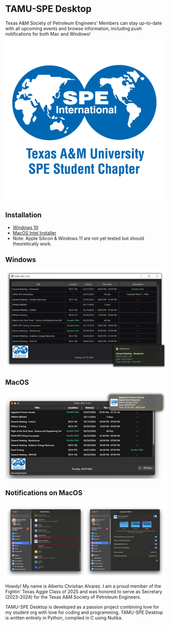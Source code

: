# TAMU-SPE Desktop
Texas A&M Society of Petroleum Engineers' Members can stay up-to-date with all upcoming events and browse information, including push notifications for both Mac and Windows!

![TAMUSPE Desktop](MacOS/images/SPE_A_M_RGB_square.png)

## Installation
- [Windows 10]([https://github.com/DaCodeNinja/TAMUSPE-Desktop/blob/main/Windows/Deployment/Installer/TAMUSPE_SETUP.exe](https://github.com/DaCodeNinja/TAMUSPE-Desktop/releases/tag/Windows10/download/TAMUSPE_SETUP.exe))
- [MacOS Intel Installer](https://pub-58bc52c7aeb14c7993e4f6b166e44c74.r2.dev/TAMU-SPE.dmg)
- Note: Apple Silicon & Windows 11 are not yet tested but should theoretically work.

## Windows

![MacOS Notifications](Windows/images/Windows.png)

## MacOS

![MacOS Notifications](MacOS/images/Mac.png)

## Notifications on MacOS

![MacOS Notifications](MacOS/images/MacNotif.png)

Howdy! My name is Alberto Christian Alvarez. I am a proud member of the Fightin' Texas Aggie Class of 2025 and was honored to serve as Secretary (2023-2024) for the Texas A&M Society of Petroleum Engineers. 

TAMU-SPE Desktop is developed as a passion project combining love for my student org with love for coding and programming. TAMU-SPE Desktop is written entirely in Python, compiled in C using Nuitka. 

